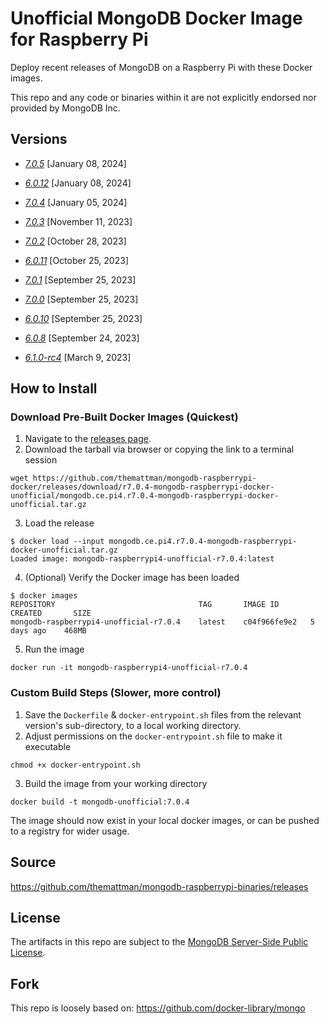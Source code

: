 # Unofficial MongoDB Docker Image for Raspberry Pi

Deploy recent releases of MongoDB on a Raspberry Pi with these Docker images.

This repo and any code or binaries within it are not explicitly endorsed nor provided by MongoDB Inc.

## Versions

- [_7.0.5_](https://github.com/themattman/mongodb-raspberrypi-docker/releases/tag/r7.0.5-mongodb-raspberrypi-docker-unofficial) [January 08, 2024]

- [_6.0.12_](https://github.com/themattman/mongodb-raspberrypi-docker/releases/tag/r6.0.12-mongodb-raspberrypi-docker-unofficial) [January 08, 2024]

- [_7.0.4_](https://github.com/themattman/mongodb-raspberrypi-docker/releases/tag/r7.0.4-mongodb-raspberrypi-docker-unofficial) [January 05, 2024]

- [_7.0.3_](https://github.com/themattman/mongodb-raspberrypi-docker/releases/tag/r7.0.3-mongodb-raspberrypi-docker-unofficial) [November 11, 2023]

- [_7.0.2_](https://github.com/themattman/mongodb-raspberrypi-docker/releases/tag/r7.0.2-mongodb-raspberrypi-docker-unofficial) [October 28, 2023]

- [_6.0.11_](https://github.com/themattman/mongodb-raspberrypi-docker/releases/tag/r6.0.11-mongodb-raspberrypi-docker-unofficial) [October 25, 2023]

- [_7.0.1_](https://github.com/themattman/mongodb-raspberrypi-docker/releases/tag/r7.0.1-mongodb-raspberrypi-docker-unofficial) [September 25, 2023]

- [_7.0.0_](https://github.com/themattman/mongodb-raspberrypi-docker/releases/tag/r7.0.0-mongodb-raspberrypi-docker-unofficial) [September 25, 2023]

- [_6.0.10_](https://github.com/themattman/mongodb-raspberrypi-docker/releases/tag/r6.0.10-mongodb-raspberrypi-docker-unofficial) [September 25, 2023]

- [_6.0.8_](https://github.com/themattman/mongodb-raspberrypi-docker/releases/tag/r6.0.8-mdb-rpi-docker-unofficial) [September 24, 2023]

- [_6.1.0-rc4_](https://github.com/themattman/mongodb-raspberrypi-docker/releases/tag/r6.1.0-rc4-mdb-rpi-docker-unofficial) [March 9, 2023]


## How to Install

### Download Pre-Built Docker Images (Quickest)

1. Navigate to the [releases page](https://github.com/themattman/mongodb-raspberrypi-docker/releases).
2. Download the tarball via browser or copying the link to a terminal session
```
wget https://github.com/themattman/mongodb-raspberrypi-docker/releases/download/r7.0.4-mongodb-raspberrypi-docker-unofficial/mongodb.ce.pi4.r7.0.4-mongodb-raspberrypi-docker-unofficial.tar.gz
```
3. Load the release
```
$ docker load --input mongodb.ce.pi4.r7.0.4-mongodb-raspberrypi-docker-unofficial.tar.gz
Loaded image: mongodb-raspberrypi4-unofficial-r7.0.4:latest
```
4. (Optional) Verify the Docker image has been loaded
```
$ docker images
REPOSITORY                                TAG       IMAGE ID       CREATED       SIZE
mongodb-raspberrypi4-unofficial-r7.0.4    latest    c04f966fe9e2   5 days ago    468MB
```
5. Run the image
```
docker run -it mongodb-raspberrypi4-unofficial-r7.0.4
```

### Custom Build Steps (Slower, more control)

1. Save the `Dockerfile` & `docker-entrypoint.sh` files from the relevant version's sub-directory, to a local working directory.
2. Adjust permissions on the `docker-entrypoint.sh` file to make it executable
```
chmod +x docker-entrypoint.sh
```
3. Build the image from your working directory
```
docker build -t mongodb-unofficial:7.0.4
```

The image should now exist in your local docker images, or can be pushed to a registry for wider usage.

## Source

https://github.com/themattman/mongodb-raspberrypi-binaries/releases

## License

The artifacts in this repo are subject to the [MongoDB Server-Side Public License](https://github.com/mongodb/mongo/blob/r7.0.4/LICENSE-Community.txt).

## Fork

This repo is loosely based on: https://github.com/docker-library/mongo
